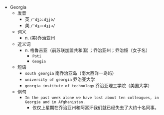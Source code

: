 - Georgia
  - 发音
    - 英 `/'dʒɔ:dʒjə/`
    - 美 `/'dʒɔ:dʒjə/`
  - 词义
    - n. (美)乔治亚州
  - 近义词
    - n. 格鲁吉亚（前苏联加盟共和国）；乔治亚州；乔治娅（女子名）
      - `Poti`
      - `Geogia`
  - 短语
    - `south georgia` 南乔治亚岛（南大西洋一岛屿） 
    - `university of georgia` 乔治亚大学 
    - `georgia institute of technology` 乔治亚理工学院（美国大学） 
  - 例句
    - `In the past week alone we have lost about ten colleagues, in Georgia and in Afghanistan.`
      - 仅仅上星期在乔治亚州和阿富汗我们就已经失去了大约十名同事。

